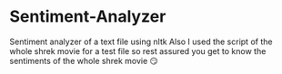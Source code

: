 # Sentiment-Analyzer
Sentiment analyzer of a text file using nltk
Also I used the script of the whole shrek movie for a test file so rest assured you get to know the sentiments of the whole shrek movie 😏
